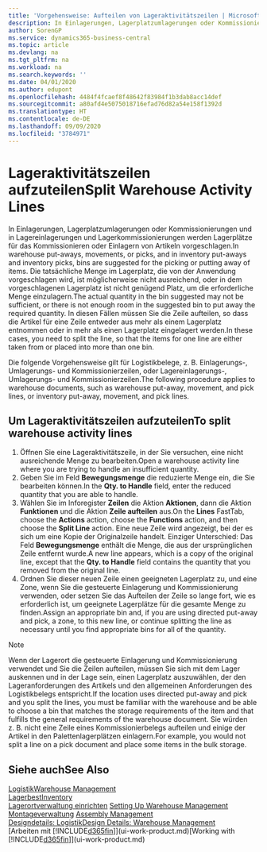 ```yaml
---
title: 'Vorgehensweise: Aufteilen von Lageraktivitätszeilen | Microsoft Docs'
description: In Einlagerungen, Lagerplatzumlagerungen oder Kommissionierungen und in Lagereinlagerungen und Lagerkommissionierungen werden Lagerplätze für das Kommissionieren oder Einlagern von Artikeln vorgeschlagen. Die tatsächliche Menge im Lagerplatz, die von der Anwendung vorgeschlagen wird, ist möglicherweise nicht ausreichend, oder in dem vorgeschlagenen Lagerplatz ist nicht genügend Platz, um die erforderliche Menge einzulagern. In diesen Fällen müssen Sie die Zeile aufteilen, so dass die Artikel für eine Zeile entweder aus mehr als einem Lagerplatz entnommen oder in mehr als einen Lagerplatz eingelagert werden.
author: SorenGP
ms.service: dynamics365-business-central
ms.topic: article
ms.devlang: na
ms.tgt_pltfrm: na
ms.workload: na
ms.search.keywords: ''
ms.date: 04/01/2020
ms.author: edupont
ms.openlocfilehash: 4484f4fcaef8f48642f83984f1b3dab8acc14def
ms.sourcegitcommit: a80afd4e5075018716efad76d82a54e158f1392d
ms.translationtype: HT
ms.contentlocale: de-DE
ms.lasthandoff: 09/09/2020
ms.locfileid: "3784971"
---
```

# <a name="split-warehouse-activity-lines"></a><span data-ttu-id="8ab65-105">Lageraktivitätszeilen aufzuteilen</span><span class="sxs-lookup"><span data-stu-id="8ab65-105">Split Warehouse Activity Lines</span></span>
<span data-ttu-id="8ab65-106">In Einlagerungen, Lagerplatzumlagerungen oder Kommissionierungen und in Lagereinlagerungen und Lagerkommissionierungen werden Lagerplätze für das Kommissionieren oder Einlagern von Artikeln vorgeschlagen.</span><span class="sxs-lookup"><span data-stu-id="8ab65-106">In warehouse put-aways, movements, or picks, and in inventory put-aways and inventory picks, bins are suggested for the picking or putting away of items.</span></span> <span data-ttu-id="8ab65-107">Die tatsächliche Menge im Lagerplatz, die von der Anwendung vorgeschlagen wird, ist möglicherweise nicht ausreichend, oder in dem vorgeschlagenen Lagerplatz ist nicht genügend Platz, um die erforderliche Menge einzulagern.</span><span class="sxs-lookup"><span data-stu-id="8ab65-107">The actual quantity in the bin suggested may not be sufficient, or there is not enough room in the suggested bin to put away the required quantity.</span></span> <span data-ttu-id="8ab65-108">In diesen Fällen müssen Sie die Zeile aufteilen, so dass die Artikel für eine Zeile entweder aus mehr als einem Lagerplatz entnommen oder in mehr als einen Lagerplatz eingelagert werden.</span><span class="sxs-lookup"><span data-stu-id="8ab65-108">In these cases, you need to split the line, so that the items for one line are either taken from or placed into more than one bin.</span></span>  

<span data-ttu-id="8ab65-109">Die folgende Vorgehensweise gilt für Logistikbelege, z. B. Einlagerungs-, Umlagerungs- und Kommissionierzeilen, oder Lagereinlagerungs-, Umlagerungs- und Kommissionierzeilen.</span><span class="sxs-lookup"><span data-stu-id="8ab65-109">The following procedure applies to warehouse documents, such as warehouse put-away, movement, and pick lines, or inventory put-away, movement, and pick lines.</span></span>  

## <a name="to-split-warehouse-activity-lines"></a><span data-ttu-id="8ab65-110">Um Lageraktivitätszeilen aufzuteilen</span><span class="sxs-lookup"><span data-stu-id="8ab65-110">To split warehouse activity lines</span></span>  
1.  <span data-ttu-id="8ab65-111">Öffnen Sie eine Lageraktivitätszeile, in der Sie versuchen, eine nicht ausreichende Menge zu bearbeiten.</span><span class="sxs-lookup"><span data-stu-id="8ab65-111">Open a warehouse activity line where you are trying to handle an insufficient quantity.</span></span>  
2.  <span data-ttu-id="8ab65-112">Geben Sie im Feld **Bewegungsmenge** die reduzierte Menge ein, die Sie bearbeiten können.</span><span class="sxs-lookup"><span data-stu-id="8ab65-112">In the **Qty. to Handle** field, enter the reduced quantity that you are able to handle.</span></span>  
3.  <span data-ttu-id="8ab65-113">Wählen Sie im Inforegister **Zeilen** die Aktion **Aktionen**, dann die Aktion **Funktionen** und die Aktion **Zeile aufteilen** aus.</span><span class="sxs-lookup"><span data-stu-id="8ab65-113">On the **Lines** FastTab, choose the **Actions** action, choose the **Functions** action, and then choose the **Split Line** action.</span></span> <span data-ttu-id="8ab65-114">Eine neue Zeile wird angezeigt, bei der es sich um eine Kopie der Originalzeile handelt. Einziger Unterschied: Das Feld **Bewegungsmenge** enthält die Menge, die aus der ursprünglichen Zeile entfernt wurde.</span><span class="sxs-lookup"><span data-stu-id="8ab65-114">A new line appears, which is a copy of the original line, except that the **Qty. to Handle** field contains the quantity that you removed from the original line.</span></span>  
4.  <span data-ttu-id="8ab65-115">Ordnen Sie dieser neuen Zeile einen geeigneten Lagerplatz zu, und eine Zone, wenn Sie die gesteuerte Einlagerung und Kommissionierung verwenden, oder setzen Sie das Aufteilen der Zeile so lange fort, wie es erforderlich ist, um geeignete Lagerplätze für die gesamte Menge zu finden.</span><span class="sxs-lookup"><span data-stu-id="8ab65-115">Assign an appropriate bin and, if you are using directed put-away and pick, a zone, to this new line, or continue splitting the line as necessary until you find appropriate bins for all of the quantity.</span></span>  

> [!NOTE]  
>  <span data-ttu-id="8ab65-116">Wenn der Lagerort die gesteuerte Einlagerung und Kommissionierung verwendet und Sie die Zeilen aufteilen, müssen Sie sich mit dem Lager auskennen und in der Lage sein, einen Lagerplatz auszuwählen, der den Lageranforderungen des Artikels und den allgemeinen Anforderungen des Logistikbelegs entspricht.</span><span class="sxs-lookup"><span data-stu-id="8ab65-116">If the location uses directed put-away and pick and you split the lines, you must be familiar with the warehouse and be able to choose a bin that matches the storage requirements of the item and that fulfills the general requirements of the warehouse document.</span></span> <span data-ttu-id="8ab65-117">Sie würden z. B. nicht eine Zeile eines Kommissionierbelegs aufteilen und einige der Artikel in den Palettenlagerplätzen einlagern.</span><span class="sxs-lookup"><span data-stu-id="8ab65-117">For example, you would not split a line on a pick document and place some items in the bulk storage.</span></span>  

## <a name="see-also"></a><span data-ttu-id="8ab65-118">Siehe auch</span><span class="sxs-lookup"><span data-stu-id="8ab65-118">See Also</span></span>  
[<span data-ttu-id="8ab65-119">Logistik</span><span class="sxs-lookup"><span data-stu-id="8ab65-119">Warehouse Management</span></span>](warehouse-manage-warehouse.md)  
[<span data-ttu-id="8ab65-120">Lagerbest</span><span class="sxs-lookup"><span data-stu-id="8ab65-120">Inventory</span></span>](inventory-manage-inventory.md)  
<span data-ttu-id="8ab65-121">[Lagerortverwaltung einrichten](warehouse-setup-warehouse.md)   </span><span class="sxs-lookup"><span data-stu-id="8ab65-121">[Setting Up Warehouse Management](warehouse-setup-warehouse.md)   </span></span>  
<span data-ttu-id="8ab65-122">[Montageverwaltung](assembly-assemble-items.md)  </span><span class="sxs-lookup"><span data-stu-id="8ab65-122">[Assembly Management](assembly-assemble-items.md)  </span></span>  
[<span data-ttu-id="8ab65-123">Designdetails: Logistik</span><span class="sxs-lookup"><span data-stu-id="8ab65-123">Design Details: Warehouse Management</span></span>](design-details-warehouse-management.md)  
<span data-ttu-id="8ab65-124">[Arbeiten mit [!INCLUDE[d365fin](includes/d365fin_md.md)]](ui-work-product.md)</span><span class="sxs-lookup"><span data-stu-id="8ab65-124">[Working with [!INCLUDE[d365fin](includes/d365fin_md.md)]](ui-work-product.md)</span></span>
